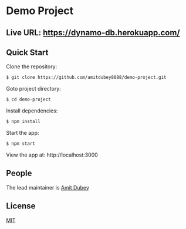 # Demo Project


## Live URL: https://dynamo-db.herokuapp.com/


## Quick Start

  Clone the repository:

```bash
$ git clone https://github.com/amitdubey8888/demo-project.git
```

  Goto project directory:

```bash
$ cd demo-project
```

  Install dependencies:

```bash
$ npm install
```

  Start the app:

```bash
$ npm start
```

  View the app at: http://localhost:3000

## People

The lead maintainer is [Amit Dubey](https://github.com/amitdubey8888)

## License

  [MIT](LICENSE)
